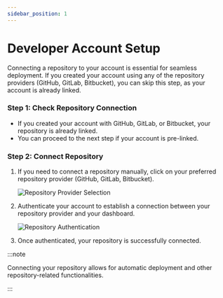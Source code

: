 ```yaml
---
sidebar_position: 1
---
```


# Developer Account Setup

Connecting a repository to your account is essential for seamless deployment. If you created your account using any of the repository providers (GitHub, GitLab, Bitbucket), you can skip this step, as your account is already linked.

### Step 1: Check Repository Connection

- If you created your account with GitHub, GitLab, or Bitbucket, your repository is already linked.
- You can proceed to the next step if your account is pre-linked.

### Step 2: Connect Repository

1. If you need to connect a repository manually, click on your preferred repository provider (GitHub, GitLab, Bitbucket).

   ![Repository Provider Selection](https://pub-30c11acc143348fcae20835653c5514d.r2.dev//20/28/connect_Repo_76c699069e.png)

2. Authenticate your account to establish a connection between your repository provider and your dashboard.

   ![Repository Authentication](https://pub-30c11acc143348fcae20835653c5514d.r2.dev//20/28/connected_Repo_e36e1c9a60.png)

3. Once authenticated, your repository is successfully connected.

:::note

Connecting your repository allows for automatic deployment and other repository-related functionalities.

:::

